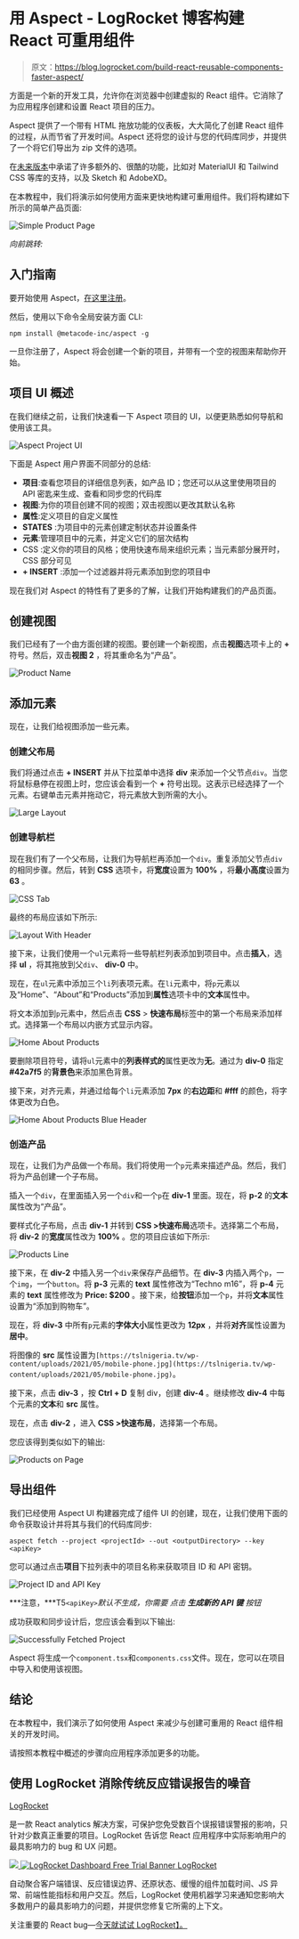 # 用 Aspect - LogRocket 博客构建 React 可重用组件

> 原文：<https://blog.logrocket.com/build-react-reusable-components-faster-aspect/>

方面是一个新的开发工具，允许你在浏览器中创建虚拟的 React 组件。它消除了为应用程序创建和设置 React 项目的压力。

Aspect 提供了一个带有 HTML 拖放功能的仪表板，大大简化了创建 React 组件的过程，从而节省了开发时间。Aspect 还将您的设计与您的代码库同步，并提供了一个将它们导出为 zip 文件的选项。

在[未来版本](https://twitter.com/aspectdotapp)中承诺了许多额外的、很酷的功能，比如对 MaterialUI 和 Tailwind CSS 等库的支持，以及 Sketch 和 AdobeXD。

在本教程中，我们将演示如何使用方面来更快地构建可重用组件。我们将构建如下所示的简单产品页面:

![Simple Product Page](img/4d1c89f9b9c02f20b3fc298be840b58b.png)

*向前跳转:*

## 入门指南

要开始使用 Aspect，[在这里注册](https://aspect.app/signup)。

然后，使用以下命令全局安装方面 CLI:

```
npm install @metacode-inc/aspect -g    

```

一旦你注册了，Aspect 将会创建一个新的项目，并带有一个空的视图来帮助你开始。

## 项目 UI 概述

在我们继续之前，让我们快速看一下 Aspect 项目的 UI，以便更熟悉如何导航和使用该工具。

![Aspect Project UI](img/bedea2475c5dd0690e2e2296204a1e3a.png)

下面是 Aspect 用户界面不同部分的总结:

*   **项目**:查看您项目的详细信息列表，如产品 ID；您还可以从这里使用项目的 API 密匙来生成、查看和同步您的代码库
*   **视图**:为你的项目创建不同的视图；双击视图以更改其默认名称
*   **属性**:定义项目的自定义属性
*   **STATES** :为项目中的元素创建定制状态并设置条件
*   **元素**:管理项目中的元素，并定义它们的层次结构
*   CSS :定义你的项目的风格；使用快速布局来组织元素；当元素部分展开时，CSS 部分可见
*   **+ INSERT** :添加一个过滤器并将元素添加到您的项目中

现在我们对 Aspect 的特性有了更多的了解，让我们开始构建我们的产品页面。

## 创建视图

我们已经有了一个由方面创建的视图。要创建一个新视图，点击**视图**选项卡上的 **+** 符号。然后，双击**视图 2** ，将其重命名为“产品”。

![Product Name](img/ea196a9c64749a4616bee6c411faa60d.png)

## 添加元素

现在，让我们给视图添加一些元素。

### 创建父布局

我们将通过点击 **+ INSERT** 并从下拉菜单中选择 **div** 来添加一个父节点`div`。当您将鼠标悬停在视图上时，您应该会看到一个 **+** 符号出现。这表示已经选择了一个元素。右键单击元素并拖动它，将元素放大到所需的大小。

![Large Layout](img/17f9f0ccf0175bec08120b3081d7e1dd.png)

### 创建导航栏

现在我们有了一个父布局，让我们为导航栏再添加一个`div`。重复添加父节点`div`的相同步骤。然后，转到 **CSS** 选项卡，将**宽度**设置为 **100%** ，将**最小高度**设置为 **63** 。

![CSS Tab](img/e03467f2f71d6e3e0b829848eeb74885.png)

最终的布局应该如下所示:

![Layout With Header](img/b21f0eeb33fedd6bff24e04cb31ac035.png)

接下来，让我们使用一个`ul`元素将一些导航栏列表添加到项目中。点击**插入**，选择 **ul** ，将其拖放到父`div`、 **div-0** 中。

现在，在`ul`元素中添加三个`li`列表项元素。在`li`元素中，将`p`元素以及“Home”、“About”和“Products”添加到**属性**选项卡中的**文本**属性中。

将文本添加到`p`元素中，然后点击 **CSS** > **快速布局**标签中的第一个布局来添加样式。选择第一个布局以内嵌方式显示内容。

![Home About Products](img/5a1b8bc683fe098f2e32021414055ba3.png)

要删除项目符号，请将`ul`元素中的**列表样式的**属性更改为**无**。通过为 **div-0** 指定 **#42a7f5** 的**背景色**来添加黑色背景。

接下来，对齐元素，并通过给每个`li`元素添加 **7px** 的**右边距**和 **#fff** 的颜色，将字体更改为白色。

![Home About Products Blue Header](img/db7a90fd2a488eb307589231568c80f4.png)

### 创造产品

现在，让我们为产品做一个布局。我们将使用一个`p`元素来描述产品。然后，我们将为产品创建一个子布局。

插入一个`div`，在里面插入另一个`div`和一个`p`在 **div-1** 里面。现在，将 **p-2** 的**文本**属性改为“产品”。

要样式化子布局，点击 **div-1** 并转到 **CSS >快速布局**选项卡。选择第二个布局，将 **div-2** 的**宽度**属性改为 **100%** 。您的项目应该如下所示:

![Products Line](img/9a19ba01b03fc77a19a44d7d6632d2de.png)

接下来，在 **div-2** 中插入另一个`div`来保存产品细节。在 **div-3** 内插入两个`p`，一个`img`，一个`button`。将 **p-3** 元素的 **text** 属性修改为“Techno m16”，将 **p-4** 元素的 **text** 属性修改为 **Price: $200** 。接下来，给**按钮**添加一个`p`，并将**文本**属性设置为“添加到购物车”。

现在，将 **div-3** 中所有`p`元素的**字体大小**属性更改为 **12px** ，并将**对齐**属性设置为**居中**。

将图像的 **src** 属性设置为`[https://tslnigeria.tv/wp-content/uploads/2021/05/mobile-phone.jpg](https://tslnigeria.tv/wp-content/uploads/2021/05/mobile-phone.jpg)`。

接下来，点击 **div-3** ，按 **Ctrl + D** 复制 div，创建 **div-4** 。继续修改 **div-4** 中每个元素的**文本**和 **src** 属性。

现在，点击 **div-2** ，进入 **CSS >快速布局**，选择第一个布局。

您应该得到类似如下的输出:

![Products on Page](img/3aa710ed5a799d163731e5b28cb7afd5.png)

## 导出组件

我们已经使用 Aspect UI 构建器完成了组件 UI 的创建，现在，让我们使用下面的命令获取设计并将其与我们的代码库同步:

```
aspect fetch --project <projectId> --out <outputDirectory> --key <apiKey>

```

您可以通过点击**项目**下拉列表中的项目名称来获取项目 ID 和 API 密钥。

![Project ID and API Key](img/8d689f0336bd6fefcd42579d0f4747a9.png)

***注意，***T5`<apiKey>`*默认不生成，你需要* *点击* ***生成新的 API 键*** *按钮*

成功获取和同步设计后，您应该会看到以下输出:

![Successfully Fetched Project](img/b9a096e54311059dc627740c172ee823.png)

Aspect 将生成一个`component.tsx`和`components.css`文件。现在，您可以在项目中导入和使用该视图。

## 结论

在本教程中，我们演示了如何使用 Aspect 来减少与创建可重用的 React 组件相关的开发时间。

请按照本教程中概述的步骤向应用程序添加更多的功能。

## 使用 LogRocket 消除传统反应错误报告的噪音

[LogRocket](https://lp.logrocket.com/blg/react-signup-issue-free)

是一款 React analytics 解决方案，可保护您免受数百个误报错误警报的影响，只针对少数真正重要的项目。LogRocket 告诉您 React 应用程序中实际影响用户的最具影响力的 bug 和 UX 问题。

[![](img/f300c244a1a1cf916df8b4cb02bec6c6.png) ](https://lp.logrocket.com/blg/react-signup-general) [ ![LogRocket Dashboard Free Trial Banner](img/d6f5a5dd739296c1dd7aab3d5e77eeb9.png) ](https://lp.logrocket.com/blg/react-signup-general) [LogRocket](https://lp.logrocket.com/blg/react-signup-issue-free)

自动聚合客户端错误、反应错误边界、还原状态、缓慢的组件加载时间、JS 异常、前端性能指标和用户交互。然后，LogRocket 使用机器学习来通知您影响大多数用户的最具影响力的问题，并提供您修复它所需的上下文。

关注重要的 React bug—[今天就试试 LogRocket】。](https://lp.logrocket.com/blg/react-signup-issue-free)